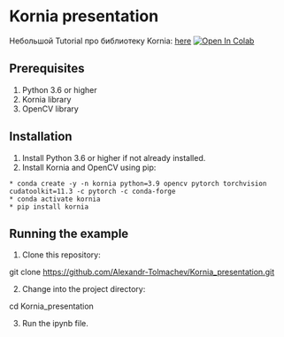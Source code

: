 # Kornia presentation

Небольшой Tutorial про библиотеку Kornia: [here](./practice.ipynb) [![Open In Colab](https://colab.research.google.com/assets/colab-badge.svg)](https://colab.research.google.com/github/Alexandr-Tolmachev/Kornia_presentation/blob/main/Kornia_Fast_tutorial.ipynb)

## Prerequisites

1. Python 3.6 or higher
2. Kornia library
3. OpenCV library

## Installation

1. Install Python 3.6 or higher if not already installed.
2. Install Kornia and OpenCV using pip:

```
* conda create -y -n kornia python=3.9 opencv pytorch torchvision cudatoolkit=11.3 -c pytorch -c conda-forge
* conda activate kornia
* pip install kornia
```

## Running the example

1. Clone this repository:

  git clone https://github.com/Alexandr-Tolmachev/Kornia_presentation.git
  
2. Change into the project directory:

  cd Kornia_presentation

3. Run the ipynb file.


